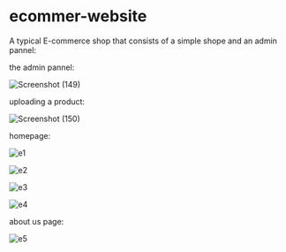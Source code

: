 # ecommer-website
A typical E-commerce shop that consists of a simple shope and an admin pannel:

the admin pannel:

![Screenshot (149)](https://user-images.githubusercontent.com/62987086/198853086-f4392cb2-6f27-4735-921a-7ce8fb84ddb9.png)

uploading a product:

![Screenshot (150)](https://user-images.githubusercontent.com/62987086/198853095-6a6ed13b-c953-4dd8-809b-9a92ce16c371.png)

homepage:

![e1](https://user-images.githubusercontent.com/62987086/198853115-31e93827-f291-444e-b014-0cfeadf7f463.png)


![e2](https://user-images.githubusercontent.com/62987086/198853121-92cb89fb-362b-4362-a8be-d6cd17bb55d6.png)

![e3](https://user-images.githubusercontent.com/62987086/198853135-715b1747-aa37-4912-a895-7a469bbb5525.png)

![e4](https://user-images.githubusercontent.com/62987086/198853138-5e4714e2-c2ea-4b24-af94-61b4b6eb9fb9.png)


about us page:

![e5](https://user-images.githubusercontent.com/62987086/198853171-f01e5f01-40a2-4b9b-9d46-0b870c978447.png)

